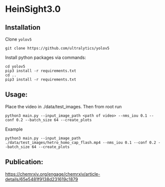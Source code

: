 # HeinSight3.0





## Installation
Clone `yolov5`
```
git clone https://github.com/ultralytics/yolov5
```
Install python packages via commands:
```
cd yolov5
pip3 install -r requirements.txt
cd ..
pip3 install -r requirements.txt
```

## Usage:
Place the video in ./data/test_images.
Then from root run
```
python3 main.py --input_image_path <path of video> --nms_iou 0.1 --conf 0.2 --batch_size 64 --create_plots

```
Example
```
python3 main.py --input_image_path ./data/test_images/hetro_homo_cap_flash.mp4 --nms_iou 0.1 --conf 0.2 --batch_size 64 --create_plots
```

## Publication:
https://chemrxiv.org/engage/chemrxiv/article-details/65e5481f9138d231619c1879
